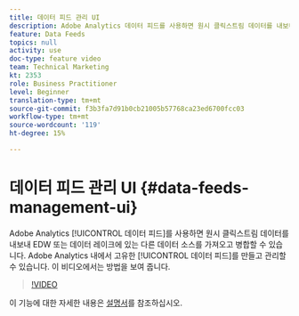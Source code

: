 ```yaml
---
title: 데이터 피드 관리 UI
description: Adobe Analytics 데이터 피드를 사용하면 원시 클릭스트림 데이터를 내보내 EDW 또는 데이터 레이크에 있는 다른 데이터 소스를 가져와 병합할 수 있습니다. Adobe Analytics 내에서 고유한 데이터 피드를 만들고 관리할 수 있습니다. 이 비디오에서는 방법을 보여 줍니다.
feature: Data Feeds
topics: null
activity: use
doc-type: feature video
team: Technical Marketing
kt: 2353
role: Business Practitioner
level: Beginner
translation-type: tm+mt
source-git-commit: f3b3fa7d91b0cb21005b57768ca23ed6700fcc03
workflow-type: tm+mt
source-wordcount: '119'
ht-degree: 15%

---
```



# 데이터 피드 관리 UI {#data-feeds-management-ui}

Adobe Analytics [!UICONTROL 데이터 피드]를 사용하면 원시 클릭스트림 데이터를 내보내 EDW 또는 데이터 레이크에 있는 다른 데이터 소스를 가져오고 병합할 수 있습니다. Adobe Analytics 내에서 고유한 [!UICONTROL 데이터 피드]를 만들고 관리할 수 있습니다. 이 비디오에서는 방법을 보여 줍니다.

>[!VIDEO](https://video.tv.adobe.com/v/25452/?quality=12)

이 기능에 대한 자세한 내용은 [설명서](https://marketing.adobe.com/resources/help/en_US/reference/analytics-data-feed.html)를 참조하십시오.
